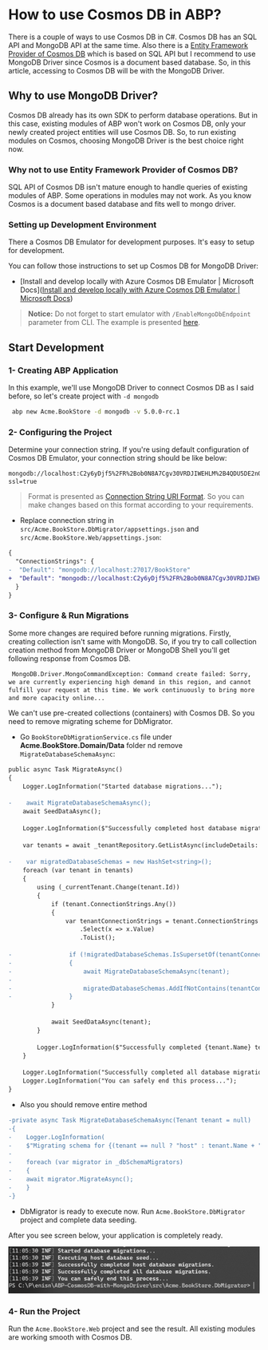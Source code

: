 # How to use Cosmos DB in ABP?

There is a couple of ways to use Cosmos DB in C#. Cosmos DB has an SQL API and MongoDB API at the same time. Also there is a [Entity Framework Provider of Cosmos DB](https://docs.microsoft.com/en-us/ef/core/providers/cosmos/) which is based on SQL API but I recommend to use MongoDB Driver since Cosmos is a document based database. So, in this article, accessing to Cosmos DB will be with the MongoDB Driver.



## Why to use MongoDB Driver?

Cosmos DB already has its own SDK to perform database operations. But in this case, existing modules of ABP won't work on Cosmos DB, only your newly created project entities will use Cosmos DB. So, to run existing modules on Cosmos, choosing MongoDB Driver is the best choice right now.



### Why not to use Entity Framework Provider of Cosmos DB?

SQL API of Cosmos DB isn't mature enough to handle queries of existing modules of ABP. Some operations in modules may not work. As you know Cosmos is a document based database and fits well to mongo driver. 



### Setting up Development Environment

There a Cosmos DB Emulator for development purposes. It's easy to setup for development.



You can follow those instructions to set up Cosmos DB for MongoDB Driver:

- [Install and develop locally with Azure Cosmos DB Emulator | Microsoft Docs]([Install and develop locally with Azure Cosmos DB Emulator | Microsoft Docs](https://docs.microsoft.com/en-us/azure/cosmos-db/local-emulator?tabs=ssl-netstd21#download-the-emulator))

> **Notice:** Do not forget to start emulator with `/EnableMongoDbEndpoint` parameter from CLI. The example is presented [here](https://docs.microsoft.com/en-us/azure/cosmos-db/local-emulator?tabs=ssl-netstd21#azure-cosmos-dbs-api-for-mongodb).



## Start Development



### 1- Creating ABP Application

In this example, we'll use MongoDB Driver to connect Cosmos DB as I said before, so let's create project with `-d mongodb`

```bash
 abp new Acme.BookStore -d mongodb -v 5.0.0-rc.1
```



### 2- Configuring the Project

Determine your connection string. If you're using default configuration of Cosmos DB Emulator, your connection string should be like below:

```
mongodb://localhost:C2y6yDjf5%2FR%2Bob0N8A7Cgv30VRDJIWEHLM%2B4QDU5DE2nQ9nDuVTqobD4b8mGGyPMbIZnqyMsEcaGQy67XIw%2FJw%3D%3D@localhost:10255/AcmeBookStore?ssl=true
```

> Format is presented as [Connection String URI Format](https://docs.mongodb.com/manual/reference/connection-string/). So you can make changes based on this format according to your requirements.



- Replace connection string in `src/Acme.BookStore.DbMigrator/appsettings.json` and `src/Acme.BookStore.Web/appsettings.json`:

```diff
{
  "ConnectionStrings": {
-  "Default": "mongodb://localhost:27017/BookStore"
+  "Default": "mongodb://localhost:C2y6yDjf5%2FR%2Bob0N8A7Cgv30VRDJIWEHLM%2B4QDU5DE2nQ9nDuVTqobD4b8mGGyPMbIZnqyMsEcaGQy67XIw%2FJw%3D%3D@localhost:10255/AcmeBookStore?ssl=true"
  }
}
```



### 3- Configure & Run Migrations

Some more changes are required before running migrations. Firstly, creating collection isn't same with MongoDB. So, if you try to call collection creation method from MongoDB Driver or MongoDB Shell you'll get following response from Cosmos DB.

```shell
 MongoDB.Driver.MongoCommandException: Command create failed: Sorry, we are currently experiencing high demand in this region, and cannot fulfill your request at this time. We work continuously to bring more and more capacity online...
```

We can't use pre-created collections (containers) with Cosmos DB. So you need to remove migrating scheme for DbMigrator.

- Go `BookStoreDbMigrationService.cs` file under **Acme.BookStore.Domain/Data** folder nd remove `MigrateDatabaseSchemaAsync`:

```diff
public async Task MigrateAsync()
{
    Logger.LogInformation("Started database migrations...");

-    await MigrateDatabaseSchemaAsync();
    await SeedDataAsync();

    Logger.LogInformation($"Successfully completed host database migrations.");

    var tenants = await _tenantRepository.GetListAsync(includeDetails: true);

-    var migratedDatabaseSchemas = new HashSet<string>();
    foreach (var tenant in tenants)
    {
        using (_currentTenant.Change(tenant.Id))
        {
            if (tenant.ConnectionStrings.Any())
            {
                var tenantConnectionStrings = tenant.ConnectionStrings
                    .Select(x => x.Value)
                    .ToList();

-                if (!migratedDatabaseSchemas.IsSupersetOf(tenantConnectionStrings))
-                {
-                    await MigrateDatabaseSchemaAsync(tenant);
-
-                    migratedDatabaseSchemas.AddIfNotContains(tenantConnectionStrings);
-                }
            }

            await SeedDataAsync(tenant);
        }

        Logger.LogInformation($"Successfully completed {tenant.Name} tenant database migrations.");
    }

    Logger.LogInformation("Successfully completed all database migrations.");
    Logger.LogInformation("You can safely end this process...");
}
```



- Also you should remove entire method

```diff
-private async Task MigrateDatabaseSchemaAsync(Tenant tenant = null)
-{
-    Logger.LogInformation(
-    $"Migrating schema for {(tenant == null ? "host" : tenant.Name + " tenant")} database...");
-
-    foreach (var migrator in _dbSchemaMigrators)
-    {
-    await migrator.MigrateAsync();
-    }
-}
```

- DbMigrator is ready to execute now. Run `Acme.BookStore.DbMigrator` project and complete data seeding.

After you see screen below, your application is completely ready.

![](content/migration-result.png)

### 4- Run the Project

Run the `Acme.BookStore.Web` project and see the result. All existing modules are working smooth with Cosmos DB.
